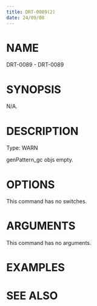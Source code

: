 ```yaml
---
title: DRT-0089(2)
date: 24/09/08
---
```


# NAME

DRT-0089 - DRT-0089

# SYNOPSIS

N/A.

# DESCRIPTION

Type: WARN

genPattern_gc objs empty.

# OPTIONS

This command has no switches.

# ARGUMENTS

This command has no arguments.

# EXAMPLES

# SEE ALSO
